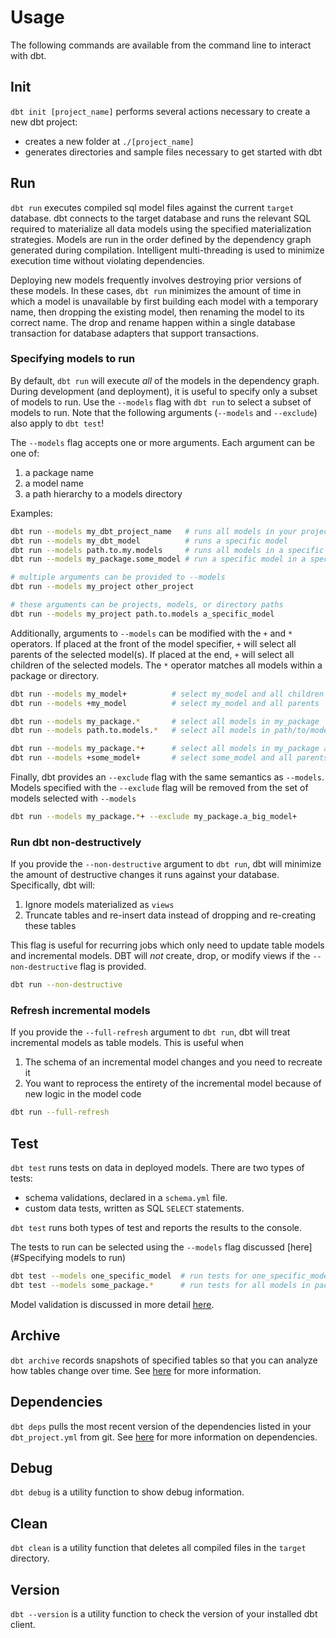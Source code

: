 # Usage

The following commands are available from the command line to interact with dbt.

## Init

`dbt init [project_name]` performs several actions necessary to create a new dbt project:

- creates a new folder at `./[project_name]`
- generates directories and sample files necessary to get started with dbt

## Run

`dbt run` executes compiled sql model files against the current `target` database. dbt connects to the target database and runs the relevant SQL required to materialize all data models using the specified materialization strategies. Models are run in the order defined by the dependency graph generated during compilation. Intelligent multi-threading is used to minimize execution time without violating dependencies.

Deploying new models frequently involves destroying prior versions of these models. In these cases, `dbt run` minimizes the amount of time in which a model is unavailable by first building each model with a temporary name, then dropping the existing model, then renaming the model to its correct name. The drop and rename happen within a single database transaction for database adapters that support transactions.

### Specifying models to run

By default, `dbt run` will execute _all_ of the models in the dependency graph. During development (and deployment), it is useful to specify only a subset of models to run. Use the `--models` flag with `dbt run` to select a subset of models to run. Note that the following arguments (`--models` and `--exclude`) also apply to `dbt test`!

The `--models` flag accepts one or more arguments. Each argument can be one of:
1. a package name
2. a model name
3. a path hierarchy to a models directory

Examples:
```bash
dbt run --models my_dbt_project_name   # runs all models in your project
dbt run --models my_dbt_model          # runs a specific model
dbt run --models path.to.my.models     # runs all models in a specific directory
dbt run --models my_package.some_model # run a specific model in a specific package

# multiple arguments can be provided to --models
dbt run --models my_project other_project

# these arguments can be projects, models, or directory paths
dbt run --models my_project path.to.models a_specific_model
```

Additionally, arguments to `--models` can be modified with the `+` and `*` operators. If placed at the front of the model specifier, `+` will select all parents of the selected model(s). If placed at the end, `+` will select all children of the selected models. The `*` operator matches all models within a package or directory.

```bash
dbt run --models my_model+          # select my_model and all children
dbt run --models +my_model          # select my_model and all parents

dbt run --models my_package.*       # select all models in my_package
dbt run --models path.to.models.*   # select all models in path/to/models

dbt run --models my_package.*+      # select all models in my_package and their children
dbt run --models +some_model+       # select some_model and all parents and children
```

Finally, dbt provides an `--exclude` flag with the same semantics as `--models`. Models specified with the `--exclude` flag will be removed from the set of models selected with `--models`

```bash
dbt run --models my_package.*+ --exclude my_package.a_big_model+
```

### Run dbt non-destructively

If you provide the `--non-destructive` argument to `dbt run`, dbt will minimize the amount of destructive changes it runs against your database. Specifically, dbt
will:

 1. Ignore models materialized as `views`
 2. Truncate tables and re-insert data instead of dropping and re-creating these tables

This flag is useful for recurring jobs which only need to update table models and incremental models. DBT will _not_ create, drop, or modify views if the `--non-destructive` flag is provided.

```bash
dbt run --non-destructive
```

### Refresh incremental models

If you provide the `--full-refresh` argument to `dbt run`, dbt will treat incremental models as table models. This is useful when

1. The schema of an incremental model changes and you need to recreate it
2. You want to reprocess the entirety of the incremental model because of new logic in the model code

```bash
dbt run --full-refresh
```

## Test

`dbt test` runs tests on data in deployed models. There are two types of tests:

- schema validations, declared in a `schema.yml` file.
- custom data tests, written as SQL `SELECT` statements.

`dbt test` runs both types of test and reports the results to the console.

The tests to run can be selected using the `--models` flag discussed [here](#Specifying models to run)

```bash
dbt test --models one_specific_model  # run tests for one_specific_model
dbt test --models some_package.*      # run tests for all models in package
```

Model validation is discussed in more detail [here](testing/).

## Archive

`dbt archive` records snapshots of specified tables so that you can analyze how tables change over time. See [here](archival/) for more information.

## Dependencies

`dbt deps` pulls the most recent version of the dependencies listed in your `dbt_project.yml` from git. See [here](package-management/) for more information on dependencies.

## Debug

`dbt debug` is a utility function to show debug information.

## Clean

`dbt clean` is a utility function that deletes all compiled files in the `target` directory.

## Version

`dbt --version` is a utility function to check the version of your installed dbt client.

